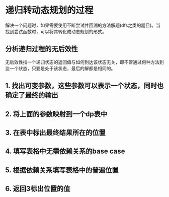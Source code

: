 # 递归转动态规划的过程
解决一个问题时，如果需要使用不断尝试并回溯的方法解题(dfs之类的题目)。当找到尝试函数时，可以将其转化成动态规划的形式。
## 分析递归过程的无后效性
无后效性指一个递归状态的返回值与如何到达该状态无关，即不管通过何种方法到达一个状态，只要是处于该状态，最后的解都是相同的。

## 1. 找出可变参数，这些参数可以表示一个状态，同时也确定了最终的输出
## 2. 将上面的参数映射到一个dp表中
## 3. 在表中标出最终结果所在的位置
## 4. 填写表格中无需依赖关系的base case
## 5. 根据依赖关系填写表格中的普遍位置
## 6. 返回3标出位置的值
